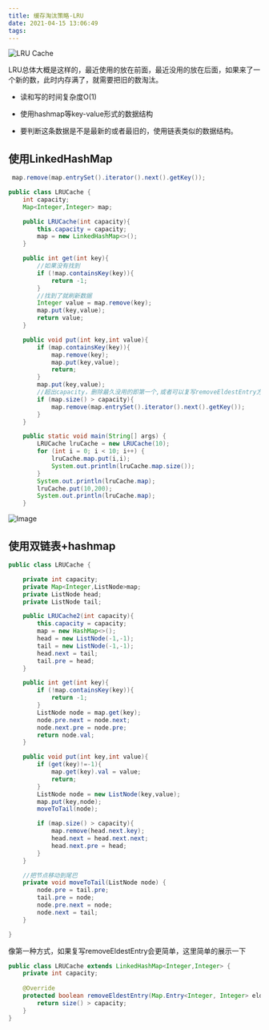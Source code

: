 ```yaml
---
title: 缓存淘汰策略-LRU
date: 2021-04-15 13:06:49
tags:
---
```


![LRU Cache](https://tonydeng.github.io/images/blog/lru/lru-cache.png)

LRU总体大概是这样的，最近使用的放在前面，最近没用的放在后面，如果来了一个新的数，此时内存满了，就需要把旧的数淘汰。

- 读和写的时间复杂度O(1)

- 使用hashmap等key-value形式的数据结构

- 要判断这条数据是不是最新的或者最旧的，使用链表类似的数据结构。

  

## 使用LinkedHashMap



```java
 map.remove(map.entrySet().iterator().next().getKey());
```



```java
public class LRUCache {
    int capacity;
    Map<Integer,Integer> map;

    public LRUCache(int capacity){
        this.capacity = capacity;
        map = new LinkedHashMap<>();
    }

    public int get(int key){
        //如果没有找到
        if (!map.containsKey(key)){
            return -1;
        }
        //找到了就刷新数据
        Integer value = map.remove(key);
        map.put(key,value);
        return value;
    }

    public void put(int key,int value){
        if (map.containsKey(key)){
            map.remove(key);
            map.put(key,value);
            return;
        }
        map.put(key,value);
        //超出capacity，删除最久没用的即第一个,或者可以复写removeEldestEntry方法
        if (map.size() > capacity){
            map.remove(map.entrySet().iterator().next().getKey());
        }
    }

    public static void main(String[] args) {
        LRUCache lruCache = new LRUCache(10);
        for (int i = 0; i < 10; i++) {
            lruCache.map.put(i,i);
            System.out.println(lruCache.map.size());
        }
        System.out.println(lruCache.map);
        lruCache.put(10,200);
        System.out.println(lruCache.map);
    }
```

![Image](https://mmbiz.qpic.cn/mmbiz_png/JfTPiahTHJhq3OnECT6N8PXoicxEXBE8EEk6WeYaPqabgIkcj0adzxGz0gABSwzJEIyMbZz2g2WicL5HgeXNNMlzA/640?wx_fmt=png&wxfrom=5&wx_lazy=1&wx_co=1)

## 使用双链表+hashmap

```java
public class LRUCache {

    private int capacity;
    private Map<Integer,ListNode>map;
    private ListNode head;
    private ListNode tail;

    public LRUCache2(int capacity){
        this.capacity = capacity;
        map = new HashMap<>();
        head = new ListNode(-1,-1);
        tail = new ListNode(-1,-1);
        head.next = tail;
        tail.pre = head;
    }

    public int get(int key){
        if (!map.containsKey(key)){
            return -1;
        }
        ListNode node = map.get(key);
        node.pre.next = node.next;
        node.next.pre = node.pre;
        return node.val;
    }

    public void put(int key,int value){
        if (get(key)!=-1){
            map.get(key).val = value;
            return;
        }
        ListNode node = new ListNode(key,value);
        map.put(key,node);
        moveToTail(node);

        if (map.size() > capacity){
            map.remove(head.next.key);
            head.next = head.next.next;
            head.next.pre = head;
        }
    }

    //把节点移动到尾巴
    private void moveToTail(ListNode node) {
        node.pre = tail.pre;
        tail.pre = node;
        node.pre.next = node;
        node.next = tail;
    }

}
```

像第一种方式，如果复写removeEldestEntry会更简单，这里简单的展示一下

```java
public class LRUCache extends LinkedHashMap<Integer,Integer> {
    private int capacity;
    
    @Override
    protected boolean removeEldestEntry(Map.Entry<Integer, Integer> eldest) {
        return size() > capacity;
    }
}
```

